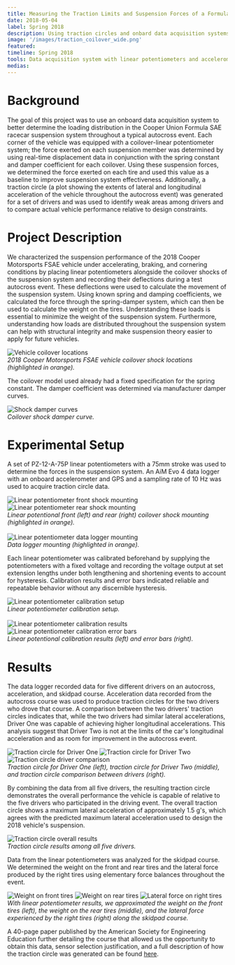 ```yaml
---
title: Measuring the Traction Limits and Suspension Forces of a Formula SAE Racecar
date: 2018-05-04
label: Spring 2018
description: Using traction circles and onbard data acquisition systems to compare overall vehicle performance and to better characterize the suspension system of a Formula SAE-style racecar
image: '/images/traction_coilover_wide.png'
featured:
timeline: Spring 2018
tools: Data acquisition system with linear potentiometers and accelerometers, SolidWorks, MATLAB
medias:
---
```

# Background

The goal of this project was to use an onboard data acquisition system to better determine the loading distribution in the Cooper Union Formula SAE racecar suspension system throughout a typical autocross event. Each corner of the vehicle was equipped with a coilover-linear potentiometer system; the force exerted on each suspension member was determined by using real-time displacement data in conjunction with the spring constant and damper coefficient for each coilover. Using these suspension forces, we determined the force exerted on each tire and used this value as a baseline to improve suspension system effectiveness. Additionally, a traction circle (a plot showing the extents of lateral and longitudinal acceleration of the vehicle throughout the autocross event) was generated for a set of drivers and was used to identify weak areas among drivers and to compare actual vehicle performance relative to design constraints.

# Project Description

We characterized the suspension performance of the 2018 Cooper Motorsports FSAE vehicle under accelerating, braking, and cornering conditions by placing linear potentiometers alongside the coilover shocks of the suspension system and recording their deflections during a test autocross event. These deflections were used to calculate the movement of the suspension system. Using known spring and damping coefficients, we calculated the force through the spring-damper system, which can then be used to calculate the weight on the tires. Understanding these loads is essential to minimize the weight of the suspension system. Furthermore, understanding how loads are distributed throughout the suspension system can help with structural integrity and make suspension theory easier to apply for future vehicles.

<div class="gallery-box">
  <div class="gallery_two">
    <img src="/images/traction_coilovers.png" loading="lazy" alt="Vehicle coilover locations">
  </div>
  <em>2018 Cooper Motorsports FSAE vehicle coilover shock locations (highlighted in orange).</em>
</div>

The coilover model used already had a fixed specification for the spring constant. The damper coefficient was determined via manufacturer damper curves.

<div class="gallery-box">
  <div class="gallery_two">
    <img src="/images/traction_damper.png" loading="lazy" alt="Shock damper curves">
  </div>
  <em>Coilover shock damper curve.</em>
</div>

# Experimental Setup

A set of PZ-12-A-75P linear potentiometers with a 75mm stroke was used to determine the forces in the suspension system. An AiM Evo 4 data logger with an onboard accelerometer and GPS and a sampling rate of 10 Hz was used to acquire traction circle data.

<div class="gallery-box">
  <div class="gallery_two">
    <img src="/images/traction_front_mounting.png" loading="lazy" alt="Linear potentiometer front shock mounting">
    <img src="/images/traction_rear_mounting.png" loading="lazy" alt="Linear potentiometer rear shock mounting">
  </div>
  <em>Linear potentional front (left) and rear (right) coilover shock mounting (highlighted in orange).</em>
</div>

<br />

<div class="gallery-box">
  <div class="gallery_two">
    <img src="/images/traction_logger.png" loading="lazy" alt="Linear potentiometer data logger mounting">
  </div>
  <em>Data logger mounting (highlighted in orange).</em>
</div>

Each linear potentiometer was calibrated beforehand by supplying the potentiometers with a fixed voltage and recording the voltage output at set extension lengths under both lengthening and shortening events to account for hysteresis. Calibration results and error bars indicated reliable and repeatable behavior without any discernible hysteresis.

<div class="gallery-box">
  <div class="gallery_two">
    <img src="/images/traction_calibration_setup.png" loading="lazy" alt="Linear potentiometer calibration setup">
  </div>
  <em>Linear potentiometer calibration setup.</em>
</div>

<br />

<div class="gallery-box">
  <div class="gallery_two">
    <img src="/images/traction_calibration_results.png" loading="lazy" alt="Linear potentiometer calibration results">
    <img src="/images/traction_calibration_error.png" loading="lazy" alt="Linear potentiometer calibration error bars">
  </div>
  <em>Linear potentional calibration results (left) and error bars (right).</em>
</div>

# Results

The data logger recorded data for five different drivers on an autocross, acceleration, and skidpad course. Acceleration data recorded from the autocross course was used to produce traction circles for the two drivers who drove that course. A comparison between the two drivers' traction circles indicates that, while the two drivers had similar lateral accelerations, Driver One was capable of achieving higher longitudinal accelerations. This analysis suggest that Driver Two is not at the limits of the car's longitudinal acceleration and as room for improvement in the autocross event.

<div class="gallery-box">
  <div class="gallery_three">
    <img src="/images/traction_driver1.png" loading="lazy" alt="Traction circle for Driver One">
    <img src="/images/traction_driver2.png" loading="lazy" alt="Traction circle for Driver Two">
    <img src="/images/traction_driver_comparison.png" loading="lazy" alt="Traction circle driver comparison">
  </div>
  <em>Traction circle for Driver One (left), traction circle for Driver Two (middle), and traction circle comparison between drivers (right).</em>
</div>

By combining the data from all five drivers, the resulting traction circle demonstrates the overall performance the vehicle is capable of relative to the five drivers who participated in the driving event. The overall traction circle shows a maximum lateral acceleration of approximately 1.5 g's, which agrees with the predicted maximum lateral acceleration used to design the 2018 vehicle's suspension.

<div class="gallery-box">
  <div class="gallery_two">
    <img src="/images/traction_overall.png" loading="lazy" alt="Traction circle overall results">
  </div>
  <em>Traction circle results among all five drivers.</em>
</div>

Data from the linear potentiometers was analyzed for the skidpad course. We determined the weight on the front and rear tires and the lateral force produced by the right tires using elementary force balances throughout the event.

<div class="gallery-box">
  <div class="gallery_three">
    <img src="/images/traction_front_force.png" loading="lazy" alt="Weight on front tires">
    <img src="/images/traction_rear_force.png" loading="lazy" alt="Weight on rear tires">
    <img src="/images/traction_lateral_force.png" loading="lazy" alt="Lateral force on right tires">
  </div>
  <em>With linear potentiometer results, we approximated the weight on the front tires (left), the weight on the rear tires (middle), and the lateral force experienced by the right tires (right) along the skidpad course.</em>
</div>

A 40-page paper published by the American Society for Engineering Education further detailing the course that allowed us the opportunity to obtain this data, sensor selection justification, and a full description of how the traction circle was generated can be found <a href="https://peer.asee.org/measuring-the-traction-limits-and-suspension-forces-of-a-formula-sae-racecar" target="_blank">here</a>.
